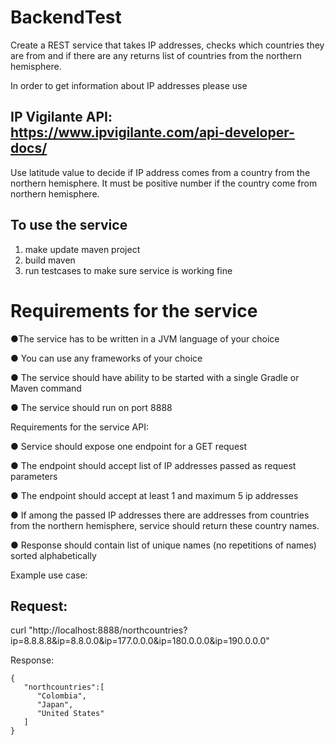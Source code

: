 # BackendTest

Create a REST service that takes IP addresses, checks which countries they are 
from and if there are any returns list of countries from the northern hemisphere. 


In order to get information about IP addresses please use 

## IP Vigilante API: https://www.ipvigilante.com/api-developer-docs/ ## 


Use latitude value to decide if IP address comes from a country from the northern hemisphere.
It must be positive number if the country come from northern hemisphere.

## To use the service

1. make update maven project 
2. build maven 
3. run testcases to make sure service is working fine 


# Requirements for the service


●The service has to be written in a JVM language of your choice

●	You can use any frameworks of your choice

●	The service should have ability to be started with a single Gradle or Maven command

●	The service should run on port 8888

Requirements for the service API:

●	Service should expose one endpoint for a GET request

●	The endpoint should accept list of IP addresses passed as request parameters

●	The endpoint should accept at least 1 and maximum 5 ip addresses

●	If among the passed IP addresses there are addresses from countries from the northern hemisphere, service should return these country names.

●	Response should contain list of unique names (no repetitions of names) sorted alphabetically

Example use case:

## Request:
curl "http://localhost:8888/northcountries?ip=8.8.8.8&ip=8.8.0.0&ip=177.0.0.0&ip=180.0.0.0&ip=190.0.0.0"

Response: 
```
{  
   "northcountries":[  
      "Colombia",
      "Japan",
      "United States"
   ]
}
```

